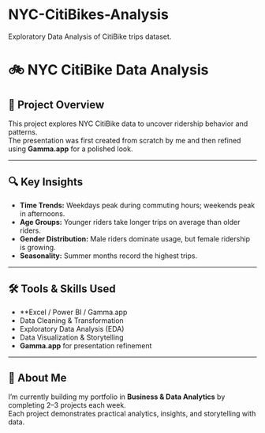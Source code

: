 # NYC-CitiBikes-Analysis
Exploratory Data Analysis of CitiBike trips dataset.
# 🚲 NYC CitiBike Data Analysis

## 📌 Project Overview
This project explores NYC CitiBike data to uncover ridership behavior and patterns.  
The presentation was first created from scratch by me and then refined using **Gamma.app** for a polished look.

---

## 🔍 Key Insights
- **Time Trends:** Weekdays peak during commuting hours; weekends peak in afternoons.  
- **Age Groups:** Younger riders take longer trips on average than older riders.  
- **Gender Distribution:** Male riders dominate usage, but female ridership is growing.  
- **Seasonality:** Summer months record the highest trips.  

---

## 🛠️ Tools & Skills Used
- **Excel / Power BI / Gamma.app
- Data Cleaning & Transformation  
- Exploratory Data Analysis (EDA)  
- Data Visualization & Storytelling  
- **Gamma.app** for presentation refinement  


---

## 🚀 About Me
I’m currently building my portfolio in **Business & Data Analytics** by completing 2–3 projects each week.  
Each project demonstrates practical analytics, insights, and storytelling with data.  


